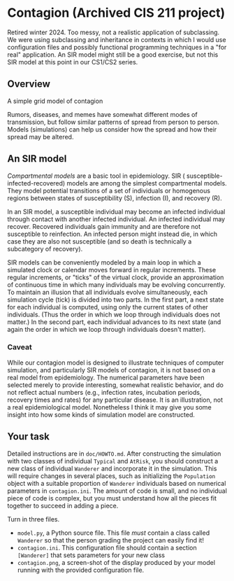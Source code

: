 # Contagion (Archived CIS 211 project)

Retired winter 2024.  Too messy, not a realistic application
of subclassing.  We were using subclassing and inheritance in
contexts in which I would use configuration files and possibly
functional programming techniques in a "for real" application.
An SIR model might still be a good exercise, but not this
SIR model at this point in our CS1/CS2 series. 

## Overview

A simple grid model of contagion

Rumors, diseases, and memes have somewhat different modes of
transmission, but follow similar patterns of spread from person to
person. Models (simulations) can help us consider how the spread and how
their spread may be altered.

## An SIR model

*Compartmental models* are a basic tool in epidemiology. SIR (
susceptible-infected-recovered) models are among the simplest
compartmental models. They model potential transitions of a set of
individuals or homogenous regions between states of susceptibility (S),
infection (I), and recovery (R).

In an SIR model, a susceptible individual may become an infected
individual through contact with another infected individual. An infected
individual may recover. Recovered individuals gain immunity and are
therefore not susceptible to reinfection. An infected person might
instead die, in which case they are also not susceptible (and so death
is technically a subcategory of recovery).

SIR models can be conveniently modeled by a main loop in which a
simulated clock or calendar moves forward in regular increments. These
regular increments, or "ticks" of the virtual clock, provide an
approximation of continuous time in which many individuals may be
evolving concurrently. To maintain an illusion that all individuals
evolve simultaneously, each simulation cycle (tick) is divided into two
parts. In the first part, a next state for each individual is computed,
using only the current states of other individuals.  (Thus the order in
which we loop through individuals does not matter.)  In the second part,
each individual advances to its next state (and again the order in which
we loop through individuals doesn't matter).

### Caveat

While our contagion model is designed to illustrate techniques of
computer simulation, and particularly SIR models of contagion, it is not
based on a real model from epidemiology. The numerical parameters have
been selected merely to provide interesting, somewhat realistic
behavior, and do not reflect actual numbers (e.g., infection rates,
incubation periods, recovery times and rates) for any particular
disease. It is an illustration, not a real epidemiological model.
Nonetheless I think it may give you some insight into how some kinds of
simulation model are constructed.

## Your task

Detailed instructions are in `doc/HOWTO.md`. After constructing the
simulation with two classes of individual `Typical` and `AtRisk`, you
should construct a new class of individual `Wanderer`
and incorporate it in the simulation. This will require changes in
several places, such as initializing the
`Population` object with a suitable proportion of `Wanderer` individuals
based on numerical parameters in `contagion.ini`. The amount of code is
small, and no individual piece of code is complex, but you must
understand how all the pieces fit together to succeed in adding a piece.

Turn in three files. 

* `model.py`, a Python source file. This file *must* contain a class
  called `Wanderer` so that the person grading the project can
  easily find it!
* `contagion.ini`. This configuration file should contain a section
   `[Wanderer]` that sets parameters for your new class
* `contagion.png`, a screen-shot of the display produced by your model
   running with the provided configuration file. 

